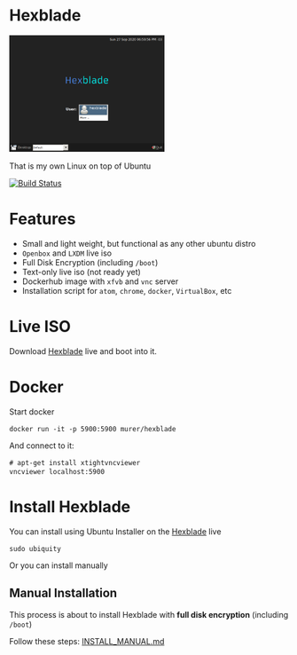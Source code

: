 # Hexblade

<img src="https://github.com/murer/hexblade/raw/master/docs/Hexblade_Login.png" width="280" />

That is my own Linux on top of Ubuntu

[![Build Status](https://travis-ci.org/murer/hexblade.svg?branch=master)](https://travis-ci.org/murer/hexblade)

# Features

 * Small and light weight, but functional as any other ubuntu distro
 * ``Openbox`` and ``LXDM`` live iso
 * Full Disk Encryption (including ``/boot``)
 * Text-only live iso (not ready yet)
 * Dockerhub image with ``xfvb`` and ``vnc`` server
 * Installation script for ```atom```, ```chrome```, ```docker```, ```VirtualBox```, etc

# Live ISO

Download [Hexblade](https://github.com/murer/hexblade/releases/download/edge/hexblade.iso) live and boot into it.

# Docker

Start docker

```shell
docker run -it -p 5900:5900 murer/hexblade
```

And connect to it:

```shell
# apt-get install xtightvncviewer
vncviewer localhost:5900
```

# Install Hexblade

You can install using Ubuntu Installer on the [Hexblade](https://github.com/murer/hexblade/releases/download/edge/hexblade.iso) live

```shell
sudo ubiquity
```

Or you can install manually

## Manual Installation

This process is about to install Hexblade with **full disk encryption** (including ``/boot``)

Follow these steps: [INSTALL_MANUAL.md](https://github.com/murer/hexblade/blob/master/docs/INSTALL_MANUAL.md)
